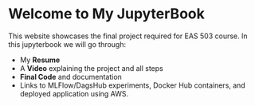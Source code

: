 # Welcome to My JupyterBook

This website showcases the final project required for EAS 503 course. In this jupyterbook we will go through:
- My **Resume**
- A **Video** explaining the project and all steps
- **Final Code** and documentation
- Links to MLFlow/DagsHub experiments, Docker Hub containers, and deployed application using AWS.
